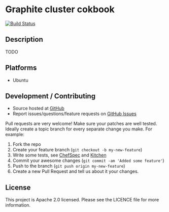 # Graphite cluster cokbook

[![Build Status](https://travis-ci.org/obazoud/chef-graphite-cluster.svg?branch=master)](https://travis-ci.org/obazoud/chef-graphite-cluster)

## Description

TODO

## Platforms

* Ubuntu

## Development / Contributing

* Source hosted at [GitHub](https://github.com/obazoud/chef-graphite-cluster)
* Report issues/questions/feature requests on [GitHub Issues](https://github.com/obazoud/chef-graphite-cluster/issues)

Pull requests are very welcome! Make sure your patches are well tested.
Ideally create a topic branch for every separate change you make. For
example:

1. Fork the repo
2. Create your feature branch (`git checkout -b my-new-feature`)
3. Write some tests, see [ChefSpec](https://github.com/sethvargo/chefspec) and [Kitchen](https://github.com/test-kitchen/test-kitchen)
4. Commit your awesome changes (`git commit -am 'Added some feature'`)
4. Push to the branch (`git push origin my-new-feature`)
5. Create a new Pull Request and tell us about it your changes.

## License

This project is Apache 2.0 licensed.
Please see the LICENCE file for more information.
